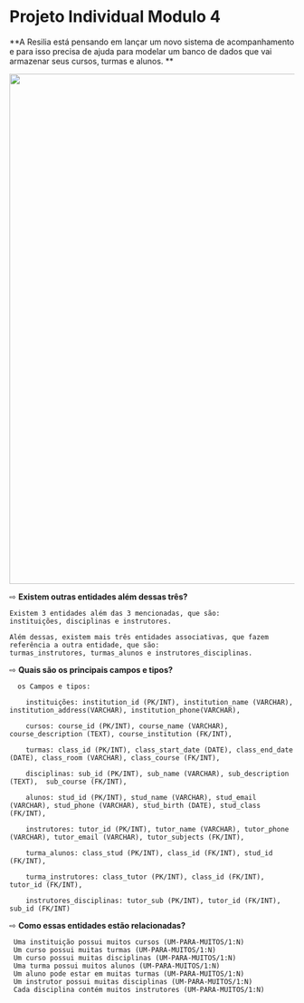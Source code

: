 # Projeto Individual Modulo 4 
**A Resilia está pensando em lançar um novo sistema de acompanhamento e para isso precisa
de ajuda para modelar um banco de dados que vai armazenar seus cursos, turmas e alunos.
**

<div align="center">
    <img src="https://user-images.githubusercontent.com/113481183/217385465-eabf8919-1d9e-4405-9ad0-8cff89b579c0.png" width="900px">
</div>


⇨ **Existem outras entidades além dessas três?**

    Existem 3 entidades além das 3 mencionadas, que são: 
    instituições, disciplinas e instrutores.
      
    Além dessas, existem mais três entidades associativas, que fazem referência a outra entidade, que são: 
    turmas_instrutores, turmas_alunos e instrutores_disciplinas.
          
⇨ **Quais são os principais campos e tipos?**

      os Campos e tipos:
      
        instituições: institution_id (PK/INT), institution_name (VARCHAR), institution_address(VARCHAR), institution_phone(VARCHAR),
        
        cursos: course_id (PK/INT), course_name (VARCHAR), course_description (TEXT), course_institution (FK/INT),
        
        turmas: class_id (PK/INT), class_start_date (DATE), class_end_date (DATE), class_room (VARCHAR), class_course (FK/INT),
        
        disciplinas: sub_id (PK/INT), sub_name (VARCHAR), sub_description (TEXT),  sub_course (FK/INT),
        
        alunos: stud_id (PK/INT), stud_name (VARCHAR), stud_email (VARCHAR), stud_phone (VARCHAR), stud_birth (DATE), stud_class (FK/INT),
        
        instrutores: tutor_id (PK/INT), tutor_name (VARCHAR), tutor_phone (VARCHAR), tutor_email (VARCHAR), tutor_subjects (FK/INT),
        
        turma_alunos: class_stud (PK/INT), class_id (FK/INT), stud_id (FK/INT),
        
        turma_instrutores: class_tutor (PK/INT), class_id (FK/INT), tutor_id (FK/INT),
        
        instrutores_disciplinas: tutor_sub (PK/INT), tutor_id (FK/INT), sub_id (FK/INT)

⇨ **Como essas entidades estão relacionadas?**

     Uma instituição possui muitos cursos (UM-PARA-MUITOS/1:N)
     Um curso possui muitas turmas (UM-PARA-MUITOS/1:N)
     Um curso possui muitas disciplinas (UM-PARA-MUITOS/1:N)
     Uma turma possui muitos alunos (UM-PARA-MUITOS/1:N)
     Um aluno pode estar em muitas turmas (UM-PARA-MUITOS/1:N)
     Um instrutor possui muitas disciplinas (UM-PARA-MUITOS/1:N)
     Cada disciplina contém muitos instrutores (UM-PARA-MUITOS/1:N)
     
     
